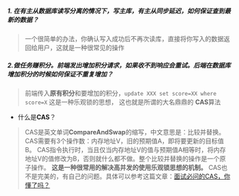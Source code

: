 ##### 1. 在有主从数据库读写分离的情况下，写主库，有主从同步延迟，如何保证查到最新的数据？
> 一个很简单的办法，你确认写入成功后不再次读库，直接将你写入的数据返回给用户，这就是一种很常见的操作

##### 2.做任务赚积分。前端发出增加积分请求，如果收不到响应会重试。后端在数据库增加积分的时候如何保证不重复增加？
> 前端传入**原有积分**和要增加的积分，```update XXX set score=XX where score=X```
这是一种乐观锁的思想，
这也就是所谓的大名鼎鼎的 **CAS**算法

* 什么是**CAS**？
> CAS是英文单词**CompareAndSwap**的缩写，中文意思是：比较并替换。CAS需要有3个操作数：内存地址V，旧的预期值A，即将要更新的目标值B。
CAS指令执行时，当且仅当内存地址V的值与预期值A相等时，将内存地址V的值修改为B，否则就什么都不做。整个比较并替换的操作是一个原子操作。
**这是一种很常用的解决高并发的使用乐观锁思想的机制。**
CAS也不是完美的，有自己的问题。具体可以参考这篇文章：[面试必问的CAS，你懂了吗？](https://blog.csdn.net/v123411739/article/details/79561458)
